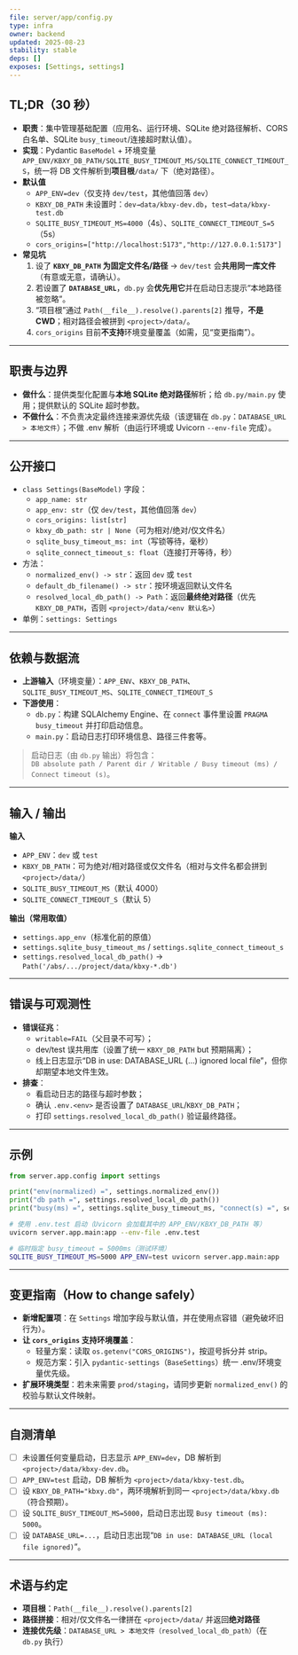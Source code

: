 ```yaml
---
file: server/app/config.py
type: infra
owner: backend
updated: 2025-08-23
stability: stable
deps: []
exposes: [Settings, settings]
---
```


## TL;DR（30 秒）
- **职责**：集中管理基础配置（应用名、运行环境、SQLite 绝对路径解析、CORS 白名单、SQLite `busy_timeout`/连接超时默认值）。
- **实现**：Pydantic `BaseModel` + 环境变量 `APP_ENV/KBXY_DB_PATH/SQLITE_BUSY_TIMEOUT_MS/SQLITE_CONNECT_TIMEOUT_S`，统一将 DB 文件解析到**项目根**`/data/` 下（绝对路径）。
- **默认值**  
  - `APP_ENV=dev`（仅支持 `dev/test`，其他值回落 `dev`）  
  - `KBXY_DB_PATH` 未设置时：`dev→data/kbxy-dev.db`，`test→data/kbxy-test.db`  
  - `SQLITE_BUSY_TIMEOUT_MS=4000`（4s）、`SQLITE_CONNECT_TIMEOUT_S=5`（5s）  
  - `cors_origins=["http://localhost:5173","http://127.0.0.1:5173"]`
- **常见坑**
  1. 设了 **`KBXY_DB_PATH` 为固定文件名/路径** → `dev/test` 会**共用同一库文件**（有意或无意，请确认）。  
  2. 若设置了 **`DATABASE_URL`**，`db.py` 会**优先用它**并在启动日志提示“本地路径被忽略”。  
  3. “项目根”通过 `Path(__file__).resolve().parents[2]` 推导，**不是 CWD**；相对路径会被拼到 `<project>/data/`。  
  4. `cors_origins` 目前**不支持**环境变量覆盖（如需，见“变更指南”）。

---

## 职责与边界
- **做什么**：提供类型化配置与**本地 SQLite 绝对路径**解析；给 `db.py/main.py` 使用；提供默认的 SQLite 超时参数。  
- **不做什么**：不负责决定最终连接来源优先级（该逻辑在 `db.py`：`DATABASE_URL > 本地文件`）；不做 .env 解析（由运行环境或 Uvicorn `--env-file` 完成）。

---

## 公开接口
- `class Settings(BaseModel)` 字段：
  - `app_name: str`  
  - `app_env: str`（仅 `dev/test`，其他值回落 `dev`）  
  - `cors_origins: list[str]`  
  - `kbxy_db_path: str | None`（可为相对/绝对/仅文件名）  
  - `sqlite_busy_timeout_ms: int`（写锁等待，毫秒）  
  - `sqlite_connect_timeout_s: float`（连接打开等待，秒）
- 方法：
  - `normalized_env() -> str`：返回 `dev` 或 `test`  
  - `default_db_filename() -> str`：按环境返回默认文件名  
  - `resolved_local_db_path() -> Path`：返回**最终绝对路径**（优先 `KBXY_DB_PATH`，否则 `<project>/data/<env 默认名>`）
- 单例：`settings: Settings`

---

## 依赖与数据流
- **上游输入**（环境变量）：`APP_ENV`、`KBXY_DB_PATH`、`SQLITE_BUSY_TIMEOUT_MS`、`SQLITE_CONNECT_TIMEOUT_S`  
- **下游使用**：  
  - `db.py`：构建 SQLAlchemy Engine、在 `connect` 事件里设置 `PRAGMA busy_timeout` 并打印启动信息。  
  - `main.py`：启动日志打印环境信息、路径三件套等。

> 启动日志（由 `db.py` 输出）将包含：  
> `DB absolute path / Parent dir / Writable / Busy timeout (ms) / Connect timeout (s)`。

---

## 输入 / 输出
**输入**  
- `APP_ENV`：`dev` 或 `test`  
- `KBXY_DB_PATH`：可为绝对/相对路径或仅文件名（相对与文件名都会拼到 `<project>/data/`）  
- `SQLITE_BUSY_TIMEOUT_MS`（默认 4000）  
- `SQLITE_CONNECT_TIMEOUT_S`（默认 5）

**输出（常用取值）**  
- `settings.app_env`（标准化前的原值）  
- `settings.sqlite_busy_timeout_ms` / `settings.sqlite_connect_timeout_s`  
- `settings.resolved_local_db_path()` → `Path('/abs/.../project/data/kbxy-*.db')`

---

## 错误与可观测性
- **错误征兆**：  
  - `writable=FAIL`（父目录不可写）；  
  - dev/test 误共用库（设置了统一 `KBXY_DB_PATH` but 预期隔离）；  
  - 线上日志显示“DB in use: DATABASE_URL (...) ignored local file”，但你却期望本地文件生效。  
- **排查**：  
  - 看启动日志的路径与超时参数；  
  - 确认 `.env.<env>` 是否设置了 `DATABASE_URL`/`KBXY_DB_PATH`；  
  - 打印 `settings.resolved_local_db_path()` 验证最终路径。

---

## 示例
```py
from server.app.config import settings

print("env(normalized) =", settings.normalized_env())
print("db path =", settings.resolved_local_db_path())
print("busy(ms) =", settings.sqlite_busy_timeout_ms, "connect(s) =", settings.sqlite_connect_timeout_s)
```

```bash
# 使用 .env.test 启动（Uvicorn 会加载其中的 APP_ENV/KBXY_DB_PATH 等）
uvicorn server.app.main:app --env-file .env.test

# 临时指定 busy_timeout = 5000ms（测试环境）
SQLITE_BUSY_TIMEOUT_MS=5000 APP_ENV=test uvicorn server.app.main:app
```

---

## 变更指南（How to change safely）
- **新增配置项**：在 `Settings` 增加字段与默认值，并在使用点容错（避免破坏旧行为）。  
- **让 `cors_origins` 支持环境覆盖**：  
  - 轻量方案：读取 `os.getenv("CORS_ORIGINS")`，按逗号拆分并 strip。  
  - 规范方案：引入 `pydantic-settings`（`BaseSettings`）统一 .env/环境变量优先级。  
- **扩展环境类型**：若未来需要 `prod/staging`，请同步更新 `normalized_env()` 的校验与默认文件映射。

---

## 自测清单
- [ ] 未设置任何变量启动，日志显示 `APP_ENV=dev`，DB 解析到 `<project>/data/kbxy-dev.db`。  
- [ ] `APP_ENV=test` 启动，DB 解析为 `<project>/data/kbxy-test.db`。  
- [ ] 设 `KBXY_DB_PATH="kbxy.db"`，两环境解析到同一 `<project>/data/kbxy.db`（符合预期）。  
- [ ] 设 `SQLITE_BUSY_TIMEOUT_MS=5000`，启动日志出现 `Busy timeout (ms): 5000`。  
- [ ] 设 `DATABASE_URL=...`，启动日志出现“`DB in use: DATABASE_URL (local file ignored)`”。

---

## 术语与约定
- **项目根**：`Path(__file__).resolve().parents[2]`  
- **路径拼接**：相对/仅文件名一律拼在 `<project>/data/` 并返回**绝对路径**  
- **连接优先级**：`DATABASE_URL > 本地文件（resolved_local_db_path）`（在 `db.py` 执行）
